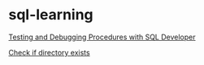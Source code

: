 # sql-learning

[Testing and Debugging Procedures with SQL Developer](https://www.oracle.com/webfolder/technetwork/tutorials/obe/db/apex/r51/testing_and_debugging_sqldeveloper/testing_and_debugging_sqldeveloper.html)  

[Check if directory exists](https://forums.oracle.com/ords/apexds/post/check-if-directory-exists-6315#comment_323462172111296472318641568672020867945)  

